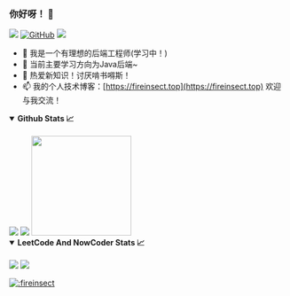 ### 你好呀！ 👋
![](https://visitor-badge.laobi.icu/badge?page_id=fireinsect.fireinsect)
[![GitHub](https://img.shields.io/badge/dynamic/json?color=blue&label=Github&query=%24.data.totalSubs&url=https%3A%2F%2Fapi.spencerwoo.com%2Fsubstats%2F%3Fsource%3Dgithub%26queryKey%3Dtagbug)](https://github.com/fireinsect) 
![](https://stats.justsong.cn/api/website/?url=https://fireinsect.top/&style=flat&logo=AngelList)
- 🔭 我是一个有理想的后端工程师(学习中！)
- 🌱 当前主要学习方向为Java后端~
- 👯 热爱新知识！讨厌啃书嘚斯！
- 📫 我的个人技术博客：[https://fireinsect.top](https://fireinsect.top)  欢迎与我交流！

<details open>
  <summary><b>Github Stats 📈</b></summary>
  <br>
  <img src='https://github-profile-trophy.vercel.app/?username=fireinsect'>
  <img src="https://github-readme-stats.vercel.app/api?username=fireinsect&show_icons=true&theme=buefy&locale=cn">
  <img src="https://github-profile-summary-cards.vercel.app/api/cards/most-commit-language?username=fireinsect&theme=github" height="180px">
</details>
<details open>
  <summary><b>LeetCode And NowCoder Stats 📈</b></summary>
  <br>
   <a href='https://leetcode-cn.com/u/fireinsect'><img src='https://stats.justsong.cn/api/leetcode?username=fireinsect&cn=true&lang=zh-CN'></a>
  <a href='https://www.nowcoder.com/users/798285267'><img src='https://stats.justsong.cn/api/nowcoder?id=798285267&lang=zh-CN'>
</details>


![:fireinsect](https://count.getloli.com/get/@:fireinsect?theme=asoul)

